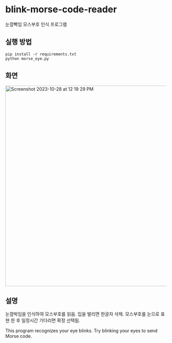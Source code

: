 # blink-morse-code-reader
눈깜빡임 모스부호 인식 프로그램

## 실행 방법
```
pip install -r requirements.txt
python morse_eye.py
```
## 화면
<img width="626" alt="Screenshot 2023-10-28 at 12 19 29 PM" src="https://github.com/taeseokyang/blink-morse-code-reader/assets/136783693/9c39d73f-5676-4f81-ad27-6ef10d05c772">

## 설명

눈깜박임을 인식하여 모스부호를 읽음.
입을 벌리면 한글자 삭제.
모스부호를 눈으로 표현 한 후 일정시간 기다리면 확정 선택됨.

This program recognizes your eye blinks.
Try blinking your eyes to send Morse code.


